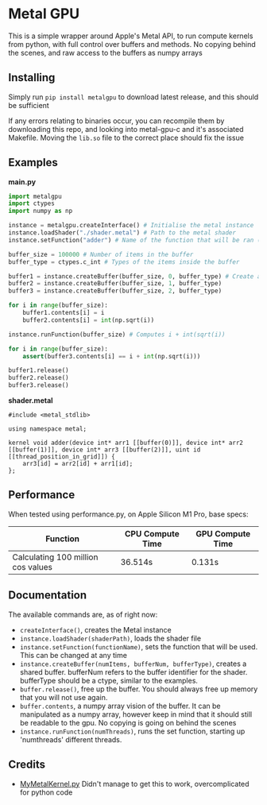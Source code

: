 # Metal GPU

This is a simple wrapper around Apple's Metal API, to run compute kernels from python, with full control over buffers and methods. No copying behind the scenes, and raw access to the buffers as numpy arrays

## Installing
Simply run `pip install metalgpu` to download latest release, and this should be sufficient

If any errors relating to binaries occur, you can recompile them by downloading this repo, and looking into metal-gpu-c and it's associated Makefile. Moving the `lib.so` file to the correct place should fix the issue

## Examples

**main.py**
```python
import metalgpu
import ctypes
import numpy as np

instance = metalgpu.createInterface() # Initialise the metal instance
instance.loadShader("./shader.metal") # Path to the metal shader
instance.setFunction("adder") # Name of the function that will be ran (Can be changed at any time)

buffer_size = 100000 # Number of items in the buffer
buffer_type = ctypes.c_int # Types of the items inside the buffer

buffer1 = instance.createBuffer(buffer_size, 0, buffer_type) # Create a shared gpu-cpu buffer.
buffer2 = instance.createBuffer(buffer_size, 1, buffer_type)
buffer3 = instance.createBuffer(buffer_size, 2, buffer_type)

for i in range(buffer_size):
    buffer1.contents[i] = i
    buffer2.contents[i] = int(np.sqrt(i))

instance.runFunction(buffer_size) # Computes i + int(sqrt(i))

for i in range(buffer_size):
    assert(buffer3.contents[i] == i + int(np.sqrt(i))) 

buffer1.release()
buffer2.release()
buffer3.release()
```
**shader.metal**
```
#include <metal_stdlib>

using namespace metal;

kernel void adder(device int* arr1 [[buffer(0)]], device int* arr2 [[buffer(1)]], device int* arr3 [[buffer(2)]], uint id [[thread_position_in_grid]]) {
    arr3[id] = arr2[id] + arr1[id];
};
```

## Performance
When tested using performance.py, on Apple Silicon M1 Pro, base specs:

| Function | CPU Compute Time | GPU Compute Time |
|---|---|---|
| Calculating 100 million cos values  | 36.514s  | 0.131s |

## Documentation

The available commands are, as of right now:
- `createInterface()`, creates the Metal instance
- `instance.loadShader(shaderPath)`, loads the shader file
- `instance.setFunction(functionName)`, sets the function that will be used. This can be changed at any time
- `instance.createBuffer(numItems, bufferNum, bufferType)`, creates a shared buffer. bufferNum refers to the buffer identifier for the shader. bufferType should be a ctype, similar to the examples.
- `buffer.release()`, free up the buffer. You should always free up memory that you will not use again.
- `buffer.contents`, a numpy array vision of the buffer. It can be manipulated as a numpy array, however keep in mind that it should still be readable to the gpu. No copying is going on behind the scenes
- `instance.runFunction(numThreads)`, runs the set function, starting up 'numthreads' different threads.

## Credits
- [MyMetalKernel.py](https://gist.github.com/alvinwan/f7bb0cdd26c018f40052f9944fc5c679/revisions) Didn't manage to get this to work, overcomplicated for python code
